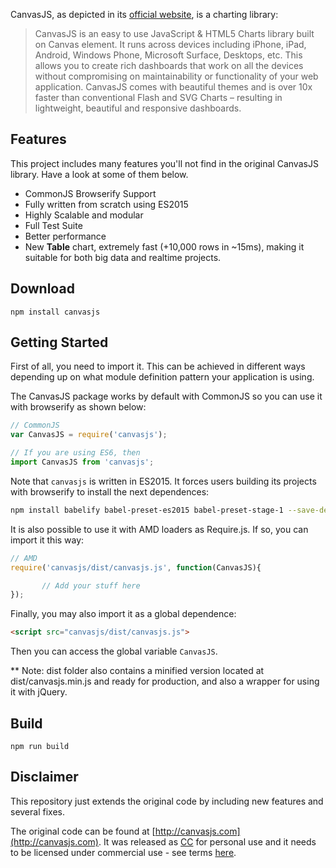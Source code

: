 
CanvasJS, as depicted in its [official website](http://canvasjs.com), is a charting library:

> CanvasJS is an easy to use JavaScript & HTML5 Charts library built on Canvas element. It runs across devices including iPhone, iPad, Android, Windows Phone, Microsoft Surface, Desktops, etc. This allows you to create rich dashboards that work on all the devices without compromising on maintainability or functionality of your web application. CanvasJS comes with beautiful themes and is over 10x faster than conventional Flash and SVG Charts – resulting in lightweight, beautiful and responsive dashboards.

## Features

This project includes many features you'll not find in the original CanvasJS library. Have a look at some of them below.

* CommonJS Browserify Support
* Fully written from scratch using ES2015
* Highly Scalable and modular
* Full Test Suite
* Better performance
* New **Table** chart, extremely fast (+10,000 rows in ~15ms), making it suitable for both big data and realtime projects.

## Download

```
npm install canvasjs
```

## Getting Started

First of all, you need to import it. This can be achieved in different ways depending up on what module definition pattern your application is using.

The CanvasJS package works by default with CommonJS so you can use it with browserify as shown below:

```js
// CommonJS
var CanvasJS = require('canvasjs');

// If you are using ES6, then
import CanvasJS from 'canvasjs';
```

Note that `canvasjs` is written in ES2015. It forces users building its projects with browserify to install the next dependences:

```bash
npm install babelify babel-preset-es2015 babel-preset-stage-1 --save-dev
```

It is also possible to use it with AMD loaders as Require.js. If so, you can import it this way:

```js
// AMD
require('canvasjs/dist/canvasjs.js', function(CanvasJS){

       // Add your stuff here
});
```

Finally, you may also import it as a global dependence:

```html
<script src="canvasjs/dist/canvasjs.js">
```

Then you can access the global variable `CanvasJS`.

** Note: dist folder also contains a minified version located at dist/canvasjs.min.js and ready for production, and also a wrapper for using it with jQuery.

## Build

```
npm run build
```

## Disclaimer

This repository just extends the original code by including new features and several fixes.

The original code can be found at [http://canvasjs.com](http://canvasjs.com). It was released as [CC](http://creativecommons.org/licenses/by-nc/3.0/deed.en_US) for personal use and it needs to be licensed under commercial use - see terms [here](http://canvasjs.com/license-canvasjs/).
